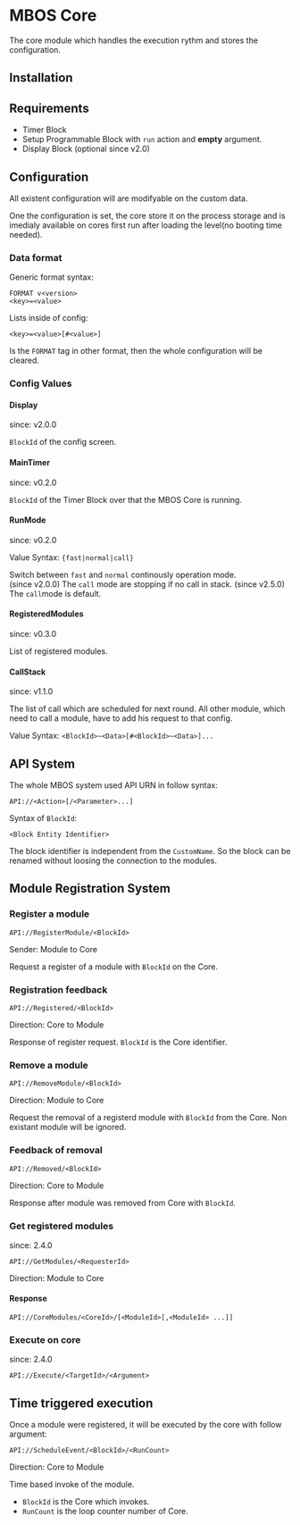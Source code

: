 # MBOS Core
The core module which handles the execution rythm and stores the configuration.

## Installation
## Requirements
* Timer Block
 * Setup Programmable Block with `run` action and **empty** argument.
* Display Block (optional since v2.0)

## Configuration
All existent configuration will are modifyable on the custom data.

One the configuration is set, the core store it on the process storage and is
imedialy available on cores first run after loading the level(no booting time
needed).

### Data format
Generic format syntax:

    FORMAT v<version>
    <key>=<value>
    
Lists inside of config:

    <key>=<value>[#<value>]
    
Is the `FORMAT` tag in other format, then the whole configuration will be
cleared.

### Config Values
#### Display 
since: v2.0.0 

`BlockId` of the config screen. 

#### MainTimer 
since: v0.2.0 

`BlockId` of the Timer Block over that the MBOS Core is running. 

#### RunMode 
since: v0.2.0 

Value Syntax: `{fast|normal|call}` 

Switch between `fast` and `normal` continously operation mode.    
(since v2.0.0) The `call` mode are stopping if no call in stack.
(since v2.5.0) The `call`mode is default.

#### RegisteredModules 
since: v0.3.0 

List of registered modules. 

#### CallStack
since: v1.1.0

The list of call which are scheduled for next round. 
All other module, which need to call a module, have to add his request to that config.

Value Syntax: `<BlockId>~<Data>[#<BlockId>~<Data>]...`

## API System
The whole MBOS system used API URN in follow syntax:

    API://<Action>[/<Parameter>...]
    
Syntax of `BlockId`:

    <Block Entity Identifier>
    
The block identifier is independent from the `CustomName`. So the block
can be renamed without loosing the connection to the modules.

## Module Registration System
### Register a module

    API://RegisterModule/<BlockId> 

Sender: Module to Core 

Request a register of a module with `BlockId` on the Core. 

### Registration feedback

    API://Registered/<BlockId>
     
Direction: Core to Module 

Response of register request. `BlockId` is the Core identifier.

### Remove a module

    API://RemoveModule/<BlockId>
     
Direction: Module to Core
 
Request the removal of a registerd module with `BlockId` from the Core.
Non existant module will be ignored. 

### Feedback of removal

    API://Removed/<BlockId>
 
Direction: Core to Module 

Response after module was removed from Core with `BlockId`. 

### Get registered modules
since: 2.4.0

    API://GetModules/<RequesterId>
     
Direction: Module to Core

#### Response

    API://CoreModules/<CoreId>/[<ModuleId>[,<ModuleId> ...]]

### Execute on core
since: 2.4.0

    API://Execute/<TargetId>/<Argument>

## Time triggered execution
Once a module were registered, it will be executed by the core with follow
argument:

    API://ScheduleEvent/<BlockId>/<RunCount>
    
Direction: Core to Module 

Time based invoke of the module. 

* `BlockId` is the Core which invokes. 
* `RunCount` is the loop counter number of Core.
